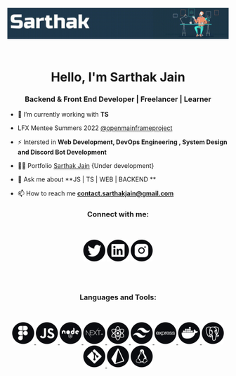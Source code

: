 
<p align="center"><img align="center" alt="Coding" width="800" src="https://github.com/sarthakjdev/sarthakjdev/blob/main/assets/images/sarthak banner.gif"></p>


</br>
<h1 align="center">Hello, I'm Sarthak Jain</h1>
<h3 align="center">Backend & Front End Developer | Freelancer | Learner</h3>

- 🌱 I’m currently working with **TS**

- LFX Mentee Summers 2022 [@openmainframeproject](https://github.com/openmainframeproject)

- ⚡ Intersted in **Web Development, DevOps Engineering , System Design and Discord Bot Development**

- 👨‍💻 Portfolio [Sarthak Jain](https://sarthakdev.co/) {Under development}

- 💬 Ask me about **JS | TS | WEB | BACKEND **

- 📫 How to reach me **contact.sarthakjain@gmail.com**


<h3 align="center">Connect with me:</h3>
</br>
<p align="center">
<a href="https://twitter.com/sarthakjdev" target="_blank"><img align="center" src="./assets/icons/twitter.svg" alt="sarthakjdev" height="50" width="50" /></a>
<a href="https://linkedin.com/in/sarthakjdev" target="_blank"><img align="center" src="./assets/icons/linkedin.svg" alt="sarthakjdev" height="50" width="50" /></a>
<a href="https://instagram.com/sarthakjdev" target="_blank"><img align="center" src="./assets/icons/instagram.svg" alt="sarthakjdev" height="50" width="50" /></a>
</p>
</br>
</br>
<h3 align="center">Languages and Tools:</h3>
</br>
<p align="center">
<a href="https://www.figma.com/" target="_blank" rel="noreferrer"> <img src="./assets/icons/figma.svg" alt="figma" width="50" height="50"/> </a> 
<a href="https://developer.mozilla.org/en-US/docs/Web/JavaScript" target="_blank" rel="noreferrer"><img src="./assets/icons/javascript.svg" alt="javascript" width="50" height="50"/> </a> 
<a href="https://nodejs.org" target="_blank" rel="noreferrer"> <img src="./assets/icons/node-js.svg" alt="nodejs" width="50" height="50"/> </a> 
<a href="https://nextjs.org/" target="_blank" rel="noreferrer"> <img src="./assets/icons/nextjs.svg" alt="nextjs" width="50" height="50"/> </a> 
<a href="https://reactjs.org/" target="_blank" rel="noreferrer"> <img src="./assets/icons/react.svg" alt="react" width="50" height="50"/> </a> 
<a href="https://tailwindcss.com/" target="_blank" rel="noreferrer"> <img src="./assets/icons/tailwind.svg" alt="tailwind" width="50" height="50"/> </a> 
<a href="https://expressjs.com" target="_blank" rel="noreferrer"> <img src="./assets/icons/express.svg" alt="express" width="50" height="50"/> </a> 
<a href="https://www.docker.com/" target="_blank" rel="noreferrer"> <img src="./assets/icons/docker.svg" alt="docker" width="50" height="50"/> </a> 
<a href="https://www.postgresql.org" target="_blank" rel="noreferrer"> <img src="./assets/icons/postgres.svg" alt="postgresql" width="50" height="50"/> </a> 
<a href="https://git-scm.com/" target="_blank" rel="noreferrer"> <img src="./assets/icons/git.svg" alt="git" width="50" height="50"/> </a> 
<a href="https://prisma.io/" target="_blank" rel="noreferrer"> <img src="./assets/icons/prisma.svg" alt="prisma" width="50" height="50"/></a> 
<a href="https://www.linux.org/" target="_blank" rel="noreferrer"> <img src="./assets/icons/linux.svg" alt="linux" width="50" height="50"/> </a> 
</p>

</br>
